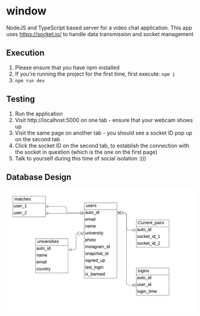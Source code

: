 # window
NodeJS and TypeScript based server for a video chat application. This app uses https://socket.io/ to handle data transmission and socket management
## Execution
1. Please ensure that you have npm installed
2. If you're running the project for the first time, first execute: ```npm i```
3. ```npm run dev```
## Testing
1. Run the application
2. Visit http://localhost:5000 on one tab - ensure that your webcam shows up
3. Visit the same page on another tab - you should see a socket ID pop up on the second tab
4. Click the socket ID on the second tab, to establish the connection with the socket in question (which is the one on the first page)
5. Talk to yourself during this time of social isolation :)))
## Database Design
<img src="./misc/er_3_24_20.jpeg">
